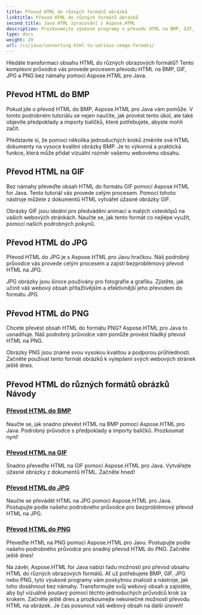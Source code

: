 ```yaml
---
title: Převod HTML do různých formátů obrázků
linktitle: Převod HTML do různých formátů obrázků
second_title: Java HTML zpracování s Aspose.HTML
description: Prozkoumejte výukové programy o převodu HTML na BMP, GIF, JPG a PNG bez námahy s Aspose.HTML pro Java. Vytvářejte úžasné obrázky z dokumentů HTML.
type: docs
weight: 29
url: /cs/java/converting-html-to-various-image-formats/
---
```


Hledáte transformaci obsahu HTML do různých obrazových formátů? Tento komplexní průvodce vás provede procesem převodu HTML na BMP, GIF, JPG a PNG bez námahy pomocí Aspose.HTML pro Java. 

## Převod HTML do BMP

Pokud jde o převod HTML do BMP, Aspose.HTML pro Java vám pomůže. V tomto podrobném tutoriálu se nejen naučíte, jak provést tento úkol, ale také objevíte předpoklady a importy balíčků, které potřebujete, abyste mohli začít.

Představte si, že pomocí několika jednoduchých kroků změníte své HTML dokumenty na vysoce kvalitní obrázky BMP. Je to výkonná a praktická funkce, která může přidat vizuální rozměr vašemu webovému obsahu.

## Převod HTML na GIF

Bez námahy převeďte obsah HTML do formátu GIF pomocí Aspose.HTML for Java. Tento tutoriál vás provede celým procesem. Pomocí tohoto nástroje můžete z dokumentů HTML vytvářet úžasné obrázky GIF.

Obrázky GIF jsou ideální pro předvádění animací a malých videoklipů na vašich webových stránkách. Naučte se, jak tento formát co nejlépe využít, pomocí našich podrobných pokynů.

## Převod HTML do JPG

Převod HTML do JPG je s Aspose.HTML pro Javu hračkou. Náš podrobný průvodce vás provede celým procesem a zajistí bezproblémový převod HTML na JPG.

JPG obrázky jsou široce používány pro fotografie a grafiku. Zjistěte, jak učinit váš webový obsah přitažlivějším a efektivnější jeho převodem do formátu JPG.

## Převod HTML do PNG

Chcete převést obsah HTML do formátu PNG? Aspose.HTML pro Java to usnadňuje. Náš podrobný průvodce vám pomůže provést hladký převod HTML na PNG.

Obrázky PNG jsou známé svou vysokou kvalitou a podporou průhlednosti. Začněte používat tento formát obrázků k vylepšení svých webových stránek ještě dnes.

## Převod HTML do různých formátů obrázků Návody
### [Převod HTML do BMP](./convert-html-to-bmp/)
Naučte se, jak snadno převést HTML na BMP pomocí Aspose.HTML pro Java. Podrobný průvodce s předpoklady a importy balíčků. Prozkoumat nyní!
### [Převod HTML na GIF](./convert-html-to-gif/)
Snadno převeďte HTML na GIF pomocí Aspose.HTML pro Java. Vytvářejte úžasné obrázky z dokumentů HTML. Začněte hned!
### [Převod HTML do JPG](./convert-html-to-jpg/)
Naučte se převádět HTML na JPG pomocí Aspose.HTML pro Java. Postupujte podle našeho podrobného průvodce pro bezproblémový převod HTML na JPG.
### [Převod HTML do PNG](./convert-html-to-png/)
Převeďte HTML na PNG pomocí Aspose.HTML pro Javu. Postupujte podle našeho podrobného průvodce pro snadný převod HTML do PNG. Začněte ještě dnes!

Na závěr, Aspose.HTML for Java nabízí řadu možností pro převod obsahu HTML do různých obrazových formátů. Ať už potřebujete BMP, GIF, JPG nebo PNG, tyto výukové programy vám poskytnou znalosti a nástroje, jak toho dosáhnout bez námahy. Transformujte svůj webový obsah a zajistěte, aby byl vizuálně poutavý pomocí těchto jednoduchých průvodců krok za krokem. Začněte ještě dnes a prozkoumejte nekonečné možnosti převodu HTML na obrázek. Je čas posunout váš webový obsah na další úroveň!